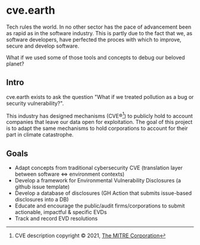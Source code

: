 # cve.earth

Tech rules the world. In no other sector has the pace of advancement been as rapid as in the software industry. This is partly due to the fact that we, as software developers, have perfected the proces with which to improve, secure and develop software.

What if we used some of those tools and concepts to debug our beloved planet?

## Intro

cve.earth exists to ask the question "What if we treated pollution as a bug or security vulnerability?".

This industry has designed mechanisms (CVE®[^1]) to publicly hold to account companies that leave our data open for exploitation. The goal of this project is to adapt the same mechanisms to hold corporations to account for their part in climate catastrophe.

## Goals
- Adapt concepts from traditional cybersecurity CVE (translation layer between software <=> environment contexts)
- Develop a framework for Environmental Vulnerability Disclosures (a github issue template)
- Develop a database of disclosures (GH Action that submits issue-based disclosures into a DB)
- Educate and encourage the public/audit firms/corporations to submit actionable, impactful & specific EVDs
- Track and record EVD resolutions

[^1]: CVE description copyright © 2021, [The MITRE Corporation](https://cve.mitre.org/about/termsofuse.html)
